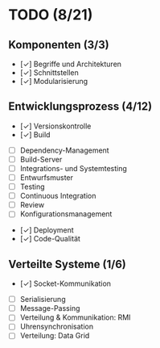 # TODO (8/21)

## Komponenten (3/3)

- [✓] Begriffe und Architekturen
- [✓] Schnittstellen
- [✓] Modularisierung

## Entwicklungsprozess (4/12)

- [✓] Versionskontrolle
- [✓] Build
- [ ] Dependency-Management
- [ ] Build-Server
- [ ] Integrations- und Systemtesting
- [ ] Entwurfsmuster
- [ ] Testing
- [ ] Continuous Integration
- [ ] Review
- [ ] Konfigurationsmanagement
- [✓] Deployment
- [✓] Code-Qualität

## Verteilte Systeme (1/6)

- [✓] Socket-Kommunikation
- [ ] Serialisierung
- [ ] Message-Passing
- [ ] Verteilung & Kommunikation: RMI
- [ ] Uhrensynchronisation
- [ ] Verteilung: Data Grid
